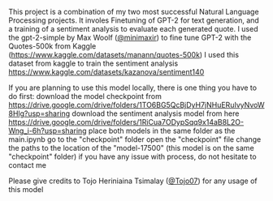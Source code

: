 This project is a combination of my two most successful Natural Language Processing projects. 
It involes Finetuning of GPT-2 for text generation, and a training of a sentiment analysis to evaluate each generated quote.
I used the gpt-2-simple by Max Woolf ([@minimaxir](https://minimaxir.com/)) to fine tune GPT-2 with the Quotes-500k from Kaggle (https://www.kaggle.com/datasets/manann/quotes-500k)
I used this dataset from kaggle to train the sentiment analysis https://www.kaggle.com/datasets/kazanova/sentiment140

If you are planning to use this model locally, there is one thing you have to do first:
      download the model checkpoint from https://drive.google.com/drive/folders/1TO6BG5QcBjDyH7jNHuERuIvyNvoW8Hlg?usp=sharing
      download the sentiment analysis model from here https://drive.google.com/drive/folders/1RiCua7ODypSqq9x14aB8L2O-Wng_i-6h?usp=sharing
      place both models in the same folder as the main.ipynb
      go to the "checkpoint" folder 
      open the "checkpoint" file
      change the paths to the location of the "model-17500" (this model is on the same "checkpoint" folder)
      if you have any issue with process, do not hesitate to contact me

Please give credits to Tojo Heriniaina Tsimalay ([@Tojo07](https://github.com/Tojo07)) for any usage of this model

